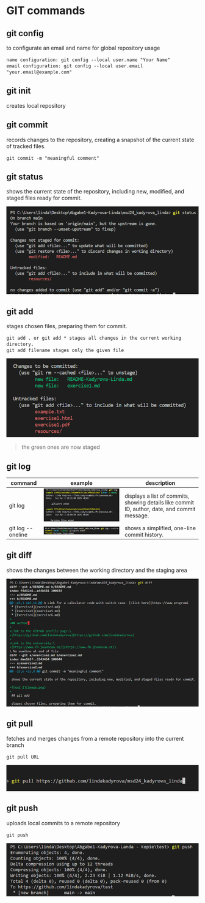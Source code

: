 # GIT commands

## git config

to configurate an email and name for global repository usage
```
name configuration: git config --local user.name "Your Name"
email configuration: git config --local user.email "your.email@example.com"
```
## git init

creates local repository

## git commit

records changes to the repository, creating a snapshot of the current state of tracked files.

```
git commit -m "meaningful comment"
```

## git status

shows the current state of the repository, including new, modified, and staged files ready for commit.

![ex2_1](resources/images/ex2_1.png)

## git add

stages chosen files, preparing them for commit.

```
git add . or git add * stages all changes in the current working directory.
git add filename stages only the given file
```
![ex2_2](resources/images/ex2_2.png)

>the green ones are now staged

## git log

| command | example | description |
|----------|----------|----------|
| git log | ![ex2_3](resources/images/ex2_3.png) | displays a list of commits, showing details like commit ID, author, date, and commit message. |
| git log --oneline | ![ex2_4](resources/images/ex2_4.png) |  shows a simplified, one-line commit history. |


## git diff

shows the changes between the working directory and the staging area

![ex2_5](resources/images/ex2_5.png)

## git pull

fetches and merges changes from a remote repository into the current branch

```
git pull URL 
```
![ex2_6](resources/images/ex2_6.png)

## git push

uploads local commits to a remote repository

```
git push 
```

![ex2_7](resources/images/ex2_7.png)
